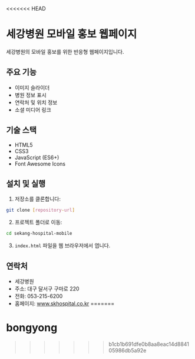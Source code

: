<<<<<<< HEAD
# 세강병원 모바일 홍보 웹페이지

세강병원의 모바일 홍보를 위한 반응형 웹페이지입니다.

## 주요 기능

- 이미지 슬라이더
- 병원 정보 표시
- 연락처 및 위치 정보
- 소셜 미디어 링크

## 기술 스택

- HTML5
- CSS3
- JavaScript (ES6+)
- Font Awesome Icons

## 설치 및 실행

1. 저장소를 클론합니다:
```bash
git clone [repository-url]
```

2. 프로젝트 폴더로 이동:
```bash
cd sekang-hospital-mobile
```

3. `index.html` 파일을 웹 브라우저에서 엽니다.

## 연락처

- 세강병원
- 주소: 대구 달서구 구마로 220
- 전화: 053-215-6200
- 홈페이지: www.skhospital.co.kr 
=======
# bongyong
>>>>>>> b1cb1b691dfe0b8aa8eac14d884105986db5a92e
